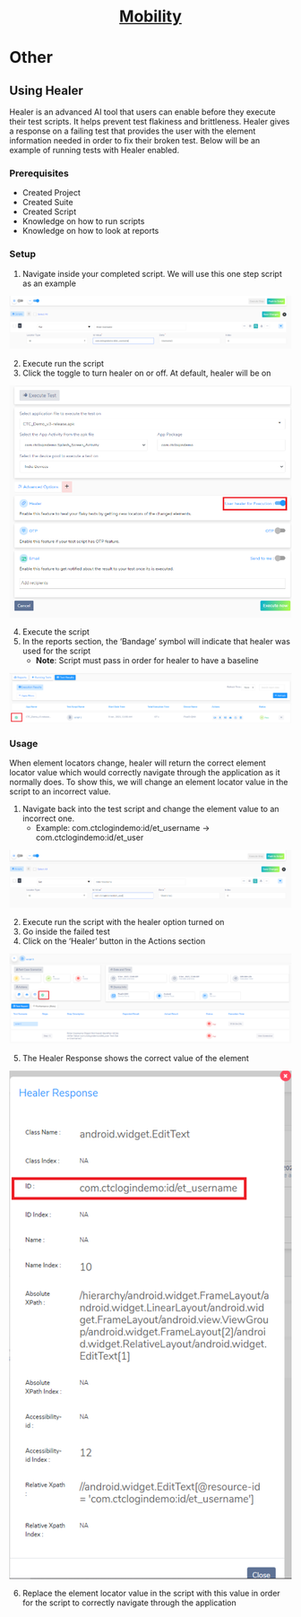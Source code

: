 <h1 style="text-align: center; text-decoration:underline; font-weight: bold;">Mobility</h1>

# Other 
## Using Healer <!-- {docsify-ignore} --> 
Healer is an advanced AI tool that users can enable before they execute their test scripts. It helps prevent test flakiness and brittleness. Healer gives a response on a failing test that provides the user with the element information needed in order to fix their broken test. Below will be an example of running tests with Healer enabled. 

### Prerequisites
- Created Project 
- Created Suite
- Created Script
- Knowledge on how to run scripts
- Knowledge on how to look at reports

### Setup

1. Navigate inside your completed script. We will use this one step script as an example

![healer 1](../../_media/_mobileimages/Healer_1.png)

2. Execute run the script
3. Click the toggle to turn healer on or off. At default, healer will be on

![healer 2](../../_media/_mobileimages/Healer_2.png)

4. Execute the script
5. In the reports section, the ‘Bandage’ symbol will indicate that healer was used for the script
   - **Note**: Script must pass in order for healer to have a baseline

![healer 3](../../_media/_mobileimages/Healer_3.png)

### Usage
When element locators change, healer will return the correct element locator value which would correctly navigate through the application as it normally does. To show this, we will change an element locator value in the script to an incorrect value. 

1. Navigate back into the test script and change the element value to an incorrect one.
   * Example: com.ctclogindemo:id/et\_username -> com.ctclogindemo:id/et\_user

![healer 4](../../_media/_mobileimages/Healer_4.png)

2. Execute run the script with the healer option turned on
3. Go inside the failed test
4. Click on the ‘Healer’ button in the Actions section

![healer 5](../../_media/_mobileimages/Healer_5.png)

5. The Healer Response shows the correct value of the element

![healer 6](../../_media/_mobileimages/Healer_6.png)

6. Replace the element locator value in the script with this value in order for the script to correctly navigate through the application